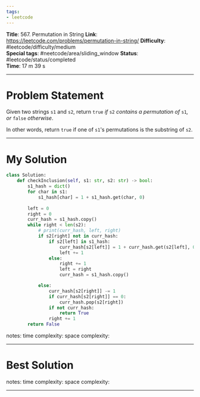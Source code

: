 ```yaml
---
tags:
- leetcode
---
```

**Title**: 567. Permutation in String
**Link**: https://leetcode.com/problems/permutation-in-string/
**Difficulty**: #leetcode/difficulty/medium  
**Special tags**: #neetcode/area/sliding_window 
**Status**: #leetcode/status/completed  
**Time**: 17 m 39 s

---
# Problem Statement

Given two strings `s1` and `s2`, return `true` _if_ `s2` _contains a permutation of_ `s1`_, or_ `false` _otherwise_.

In other words, return `true` if one of `s1`'s permutations is the substring of `s2`.

---
# My Solution
```python
class Solution:
    def checkInclusion(self, s1: str, s2: str) -> bool:
        s1_hash = dict()
        for char in s1:
            s1_hash[char] = 1 + s1_hash.get(char, 0)
        
        left = 0
        right = 0
        curr_hash = s1_hash.copy()
        while right < len(s2):
            # print(curr_hash, left, right)
            if s2[right] not in curr_hash:
                if s2[left] in s1_hash:
                    curr_hash[s2[left]] = 1 + curr_hash.get(s2[left], 0)
                    left += 1
                else:
                    right += 1
                    left = right 
                    curr_hash = s1_hash.copy()

            else:
                curr_hash[s2[right]] -= 1
                if curr_hash[s2[right]] == 0:
                    curr_hash.pop(s2[right])
                if not curr_hash:
                    return True
                right += 1
        return False
```
notes: 
time complexity: 
space complexity: 

---
# Best Solution

notes: 
time complexity: 
space complexity: 

---

